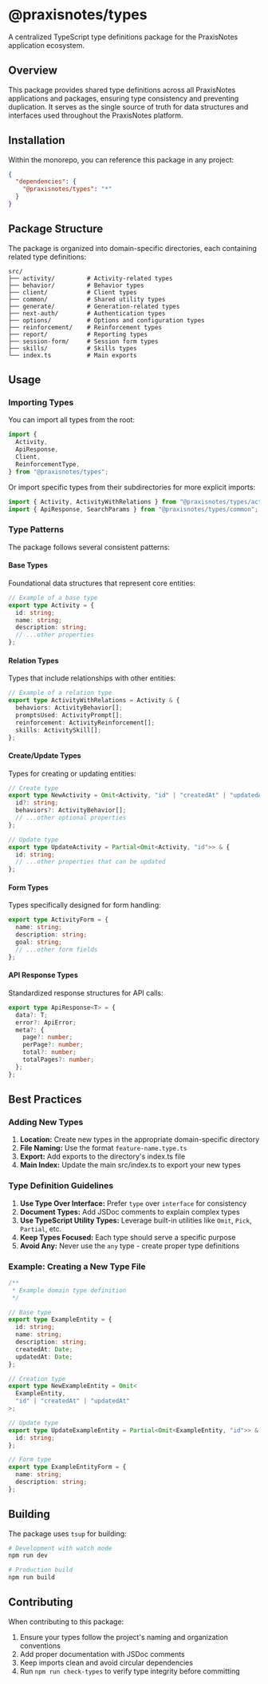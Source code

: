 # @praxisnotes/types

A centralized TypeScript type definitions package for the PraxisNotes application ecosystem.

## Overview

This package provides shared type definitions across all PraxisNotes applications and packages, ensuring type consistency and preventing duplication. It serves as the single source of truth for data structures and interfaces used throughout the PraxisNotes platform.

## Installation

Within the monorepo, you can reference this package in any project:

```json
{
  "dependencies": {
    "@praxisnotes/types": "*"
  }
}
```

## Package Structure

The package is organized into domain-specific directories, each containing related type definitions:

```
src/
├── activity/         # Activity-related types
├── behavior/         # Behavior types
├── client/           # Client types
├── common/           # Shared utility types
├── generate/         # Generation-related types
├── next-auth/        # Authentication types
├── options/          # Options and configuration types
├── reinforcement/    # Reinforcement types
├── report/           # Reporting types
├── session-form/     # Session form types
├── skills/           # Skills types
└── index.ts          # Main exports
```

## Usage

### Importing Types

You can import all types from the root:

```typescript
import {
  Activity,
  ApiResponse,
  Client,
  ReinforcementType,
} from "@praxisnotes/types";
```

Or import specific types from their subdirectories for more explicit imports:

```typescript
import { Activity, ActivityWithRelations } from "@praxisnotes/types/activity";
import { ApiResponse, SearchParams } from "@praxisnotes/types/common";
```

### Type Patterns

The package follows several consistent patterns:

#### Base Types

Foundational data structures that represent core entities:

```typescript
// Example of a base type
export type Activity = {
  id: string;
  name: string;
  description: string;
  // ...other properties
};
```

#### Relation Types

Types that include relationships with other entities:

```typescript
// Example of a relation type
export type ActivityWithRelations = Activity & {
  behaviors: ActivityBehavior[];
  promptsUsed: ActivityPrompt[];
  reinforcement: ActivityReinforcement[];
  skills: ActivitySkill[];
};
```

#### Create/Update Types

Types for creating or updating entities:

```typescript
// Create type
export type NewActivity = Omit<Activity, "id" | "createdAt" | "updatedAt"> & {
  id?: string;
  behaviors?: ActivityBehavior[];
  // ...other optional properties
};

// Update type
export type UpdateActivity = Partial<Omit<Activity, "id">> & {
  id: string;
  // ...other properties that can be updated
};
```

#### Form Types

Types specifically designed for form handling:

```typescript
export type ActivityForm = {
  name: string;
  description: string;
  goal: string;
  // ...other form fields
};
```

#### API Response Types

Standardized response structures for API calls:

```typescript
export type ApiResponse<T> = {
  data?: T;
  error?: ApiError;
  meta?: {
    page?: number;
    perPage?: number;
    total?: number;
    totalPages?: number;
  };
};
```

## Best Practices

### Adding New Types

1. **Location:** Create new types in the appropriate domain-specific directory
2. **File Naming:** Use the format `feature-name.type.ts`
3. **Export:** Add exports to the directory's index.ts file
4. **Main Index:** Update the main src/index.ts to export your new types

### Type Definition Guidelines

1. **Use Type Over Interface:** Prefer `type` over `interface` for consistency
2. **Document Types:** Add JSDoc comments to explain complex types
3. **Use TypeScript Utility Types:** Leverage built-in utilities like `Omit`, `Pick`, `Partial`, etc.
4. **Keep Types Focused:** Each type should serve a specific purpose
5. **Avoid Any:** Never use the `any` type - create proper type definitions

### Example: Creating a New Type File

```typescript
/**
 * Example domain type definition
 */

// Base type
export type ExampleEntity = {
  id: string;
  name: string;
  description: string;
  createdAt: Date;
  updatedAt: Date;
};

// Creation type
export type NewExampleEntity = Omit<
  ExampleEntity,
  "id" | "createdAt" | "updatedAt"
>;

// Update type
export type UpdateExampleEntity = Partial<Omit<ExampleEntity, "id">> & {
  id: string;
};

// Form type
export type ExampleEntityForm = {
  name: string;
  description: string;
};
```

## Building

The package uses `tsup` for building:

```bash
# Development with watch mode
npm run dev

# Production build
npm run build
```

## Contributing

When contributing to this package:

1. Ensure your types follow the project's naming and organization conventions
2. Add proper documentation with JSDoc comments
3. Keep imports clean and avoid circular dependencies
4. Run `npm run check-types` to verify type integrity before committing
